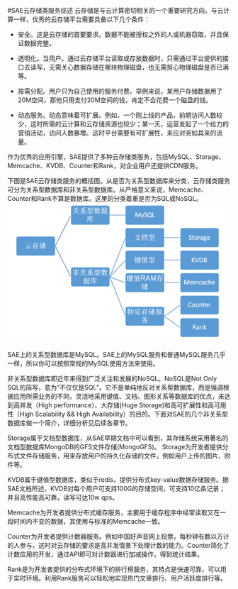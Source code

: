 #SAE云存储类服务综述
云存储是与云计算密切相关的一个重要研究方向。与云计算一样，优秀的云存储平台需要具备以下几个条件：


- 	安全。这是云存储的首要要求。数据不能被授权之外的人或机器窃取，并且保证数据完整。


- 	透明化。当用户。通过云存储平台读取或存放数据时，只需通过平台提供的接口去读写，无需关心数据存储在哪块物理磁盘，也无需担心物理磁盘是否已满等。


- 	按需分配。用户只为自己使用的服务付费。举例来说，某用户存储数据用了20M空间，那他只用支付20M空间的钱，肯定不会花费一个磁盘的钱。


- 	动态服务。动态意味着可扩展。例如，一个刚上线的产品，前期访问人数较少，这时所需的云计算和云存储资源也较少；某一天，运营发起了一个给力的营销活动，访问人数暴增。这时平台需要有可扩展性，来应对突如其来的流量。
	
作为优秀的应用引擎，SAE提供了多种云存储类服务，包括MySQL、Storage、Memcache、KVDB、Counter和Rank，对企业用户还提供CDN服务。

下图是SAE云存储类服务的概括图。从是否为关系型数据库来分类，云存储类服务可分为关系型数据库和非关系型数据库。从严格意义来说，Memcache、Counter和Rank不算是数据库。这里的分类着重是否为SQL或NoSQL。
![ SAE云存储类服务概括图](/images/sae_storage_service.png " SAE云存储类服务概括图")

SAE上的关系型数据库是MySQL。SAE上的MySQL服务和普通MySQL服务几乎一样，所以你可以按照常规的MySQL使用方法来使用。

非关系型数据库即近年来得到广泛关注和发展的NoSQL。NoSQL是Not Only SQL的简写，意为“不仅仅是SQL”。它不是单纯地反对关系型数据库，而是强调根据应用所需业务的不同，灵活地采用键值、文档、图形关系等数据库的优点，来达到高并发（High performance）、大存储(Huge Storage)和高可扩展性和高可用性（High Scalability && High Availability）的目的。下面对SAE的几个非关系型数据库做一个简介，详细分析见后续各章节。

Storage属于文档型数据库，从SAE早期文档中可以看到，其存储系统采用著名的文档型数据库MongoDB的GFS文件存储(MongoGFS)。 Storage为开发者提供分布式文件存储服务，用来存放用户的持久化存储的文件，例如用户上传的图片、附件等。

KVDB属于键值型数据库，类似于redis，提供分布式key-value数据存储服务。据SAE文档所述，KVDB对每个用户可支持100G的存储空间，可支持10亿条记录；并且高性能高可靠，读写可达10w qps。

Memcache为开发者提供分布式缓存服务，主要用于缓存程序中经常读取又在一段时间内不变的数据，其使用与标准的Memcache一致。

Counter为开发者提供计数器服务。例如中国好声音网上投票，每秒钟有数以万计的人参与，这时对云存储的要求是高并发情景下处理计数的能力。Counter简化了计数应用的开发，通过API即可对计数器进行加减操作，得到统计结果。

Rank是为开发者提供的分布式环境下的排行榜服务，其特点是快速可靠，可以用于实时环境。利用Rank服务可以轻松地实现热门文章排行、用户活跃度排行等。
